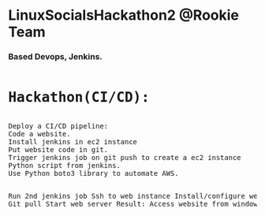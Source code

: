 # LinuxSocialsHackathon2   @Rookie Team
<h3>Based Devops, Jenkins. </h3>
<pre>
<h1>Hackathon(CI/CD):</h1>
Deploy a CI/CD pipeline:
Code a website.
Install jenkins in ec2 instance
Put website code in git.
Trigger jenkins job on git push to create a ec2 instance
Python script from jenkins.
Use Python boto3 library to automate AWS.

Run 2nd jenkins job
Ssh to web instance
Install/configure web server
Git pull
Start web server
Result:
	Access website from windows browser.
</pre>

